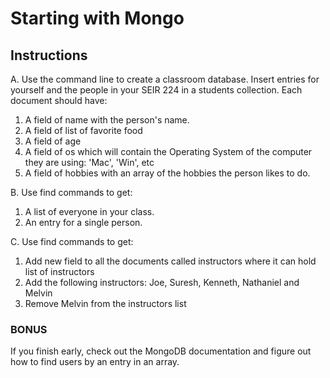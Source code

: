 # Starting with Mongo

## Instructions

A. Use the command line to create a classroom database. Insert entries for yourself and the people in your SEIR 224 in a students collection. Each document should have:

1. A field of name with the person's name.
2. A field of list of favorite food
3. A field of age
3. A field of os which will contain the Operating System of the computer they are using: 'Mac', 'Win', etc
4. A field of hobbies with an array of the hobbies the person likes to do.

B. Use find commands to get:

1. A list of everyone in your class.
2. An entry for a single person.

C. Use find commands to get:
1. Add new field to all the documents called instructors where it can hold list of instructors
2. Add the following instructors: Joe, Suresh, Kenneth, Nathaniel and Melvin 
3. Remove Melvin from the instructors list


### BONUS

If you finish early, check out the MongoDB documentation and figure out how to find users by an entry in an array.
